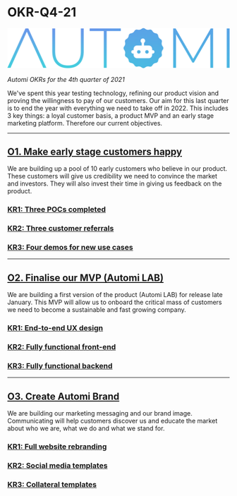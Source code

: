 # OKR-Q4-21
<img src="files/automi.png"
     alt="Automi"
     style="height: auto; width: auto;" />

*Automi OKRs for the 4th quarter of 2021*

We've spent this year testing technology, refining our product vision and proving the willingness to pay of our customers. Our aim for this last quarter is to end the year with everything we need to take off in 2022. This includes 3 key things: a loyal customer basis, a product MVP and an early stage marketing platform. Therefore our current objectives.

---
## [O1. Make early stage customers happy](https://github.com/automi-team/OKR-Q4-21/milestone/1)
We are building up a pool of 10 early customers who believe in our product. These customers will give us credibility we need to convince the market and investors. They will also invest their time in giving us feedback on the product.

### [KR1: Three POCs completed](https://github.com/automi-team/OKR-Q4-21/projects/2)

### [KR2: Three customer referrals](https://github.com/automi-team/OKR-Q4-21/projects/3)

### [KR3: Four demos for new use cases](https://github.com/automi-team/OKR-Q4-21/projects/4)

---

## [O2. Finalise our MVP (Automi LAB)](https://github.com/automi-team/OKR-Q4-21/milestone/2)
We are building a first version of the product (Automi LAB) for release late January. This MVP will allow us to onboard the critical mass of customers we need to become a sustainable and fast growing company.

### [KR1: End-to-end UX design](https://github.com/automi-team/OKR-Q4-21/projects/5)

### [KR2: Fully functional front-end](https://github.com/automi-team/OKR-Q4-21/projects/6)

### [KR3: Fully functional backend](https://github.com/automi-team/OKR-Q4-21/projects/7)

---

## [O3. Create Automi Brand](https://github.com/automi-team/OKR-Q4-21/milestone/3)
We are building our marketing messaging and our brand image. Communicating will help customers discover us and educate the market about who we are, what we do and what we stand for.

### [KR1: Full website rebranding](https://github.com/automi-team/OKR-Q4-21/projects/8)

### [KR2: Social media templates](https://github.com/automi-team/OKR-Q4-21/projects/9)

### [KR3: Collateral templates](https://github.com/automi-team/OKR-Q4-21/projects/10)
